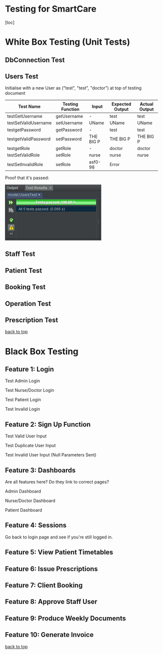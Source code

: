 # Testing for SmartCare

[toc]

# White Box Testing (Unit Tests)

## DbConnection Test



## Users Test

Initialise with a new User as ("test", "test", "doctor") at top of testing document

| Test Name            | Testing Function | Input     | Expected Output | Actual Output |
| -------------------- | ---------------- | --------- | --------------- | ------------- |
| testGetUsername      | getUsername      | -         | test            | test          |
| testSetValidUsername | setUsername      | UName     | UName           | UName         |
| testgetPassword      | getPassword      | -         | test            | test          |
| testgetValidPassword | setPassword      | THE BIG P | THE BIG P       | THE BIG P     |
| testgetRole          | getRole          | -         | doctor          | doctor        |
| testSetValidRole     | setRole          | nurse     | nurse           | nurse         |
| testSetInvalidRole   | setRole          | asf0-98   | Error           |               |



Proof that it's passed:

![image-20201209154125381](testing.assets/usersTest.png)

## Staff Test



## Patient Test



## Booking Test



## Operation Test



## Prescription Test



[back to top](#testing-for-smartcare)

# Black Box Testing

## Feature 1: Login

Test Admin Login

Test Nurse/Doctor Login

Test Patient Login

Test Invalid Login

## Feature 2: Sign Up Function

Test Valid User Input

Test Duplicate User Input

Test Invalid User Input (Null Parameters Sent)

## Feature 3: Dashboards

Are all features here?
Do they link to correct pages?

Admin Dashboard



Nurse/Doctor Dashboard



Patient Dashboard

## Feature 4: Sessions

Go back to login page and see if you're still logged in.



## Feature 5: View Patient Timetables

## Feature 6: Issue Prescriptions

## Feature 7: Client Booking

## Feature 8: Approve Staff User

## Feature 9: Produce Weekly Documents

## Feature 10: Generate Invoice



[back to top](#testing-for-smartcare)